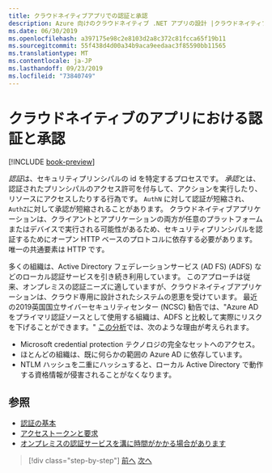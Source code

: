 ```yaml
---
title: クラウドネイティブアプリでの認証と承認
description: Azure 向けのクラウドネイティブ .NET アプリの設計 |クラウドネイティブアプリでの認証と承認
ms.date: 06/30/2019
ms.openlocfilehash: a397175e98c2e8103d2a8c372c81fcca65f19b11
ms.sourcegitcommit: 55f438d4d00a34b9aca9eedaac3f85590bb11565
ms.translationtype: MT
ms.contentlocale: ja-JP
ms.lasthandoff: 09/23/2019
ms.locfileid: "73840749"
---
```

# <a name="authentication-and-authorization-in-cloud-native-apps"></a>クラウドネイティブのアプリにおける認証と承認

[!INCLUDE [book-preview](../../../includes/book-preview.md)]

*認証*は、セキュリティプリンシパルの id を特定するプロセスです。 *承認*とは、認証されたプリンシパルのアクセス許可を付与して、アクションを実行したり、リソースにアクセスしたりする行為です。 `AuthN` に対して認証が短縮され、`AuthZ`に対して承認が短縮されることがあります。 クラウドネイティブアプリケーションは、クライアントとアプリケーションの両方が任意のプラットフォームまたはデバイスで実行される可能性があるため、セキュリティプリンシパルを認証するためにオープン HTTP ベースのプロトコルに依存する必要があります。 唯一の共通要素は HTTP です。

多くの組織は、Active Directory フェデレーションサービス (AD FS) (ADFS) などのローカル認証サービスを引き続き利用しています。 このアプローチは従来、オンプレミスの認証ニーズに適していますが、クラウドネイティブアプリケーションは、クラウド専用に設計されたシステムの恩恵を受けています。 最近の2019英国国立サイバーセキュリティセンター (NCSC) 勧告では、"Azure AD をプライマリ認証ソースとして使用する組織は、ADFS と比較して実際にリスクを下げることができます。" [この分析](https://oxfordcomputergroup.com/resources/o365-security-native-cloud-authentication/)では、次のような理由が考えられます。

- Microsoft credential protection テクノロジの完全なセットへのアクセス。
- ほとんどの組織は、既に何らかの範囲の Azure AD に依存しています。
- NTLM ハッシュを二重にハッシュすると、ローカル Active Directory で動作する資格情報が侵害されることがなくなります。

## <a name="references"></a>参照

- [認証の基本](https://docs.microsoft.com/azure/active-directory/develop/authentication-scenarios)
- [アクセストークンと要求](https://docs.microsoft.com/azure/active-directory/develop/access-tokens)
- [オンプレミスの認証サービスを溝に時間がかかる場合があります](https://oxfordcomputergroup.com/resources/o365-security-native-cloud-authentication/)

>[!div class="step-by-step"]
>[前へ](identity.md)
>[次へ](azure-active-directory.md)
